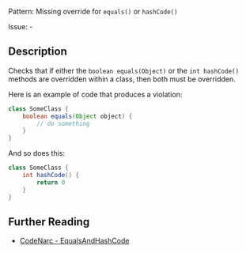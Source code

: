 Pattern: Missing override for `equals()` or `hashCode()`

Issue: -

## Description

Checks that if either the `boolean equals(Object)` or the `int hashCode()` methods are overridden within a class, then both must be overridden.

Here is an example of code that produces a violation:

``` groovy
class SomeClass {
    boolean equals(Object object) {
        // do something
    }
}
```

And so does this:

``` groovy
class SomeClass {
    int hashCode() {
        return 0
    }
}
```

## Further Reading

* [CodeNarc - EqualsAndHashCode](https://codenarc.github.io/CodeNarc/codenarc-rules-basic.html#equalsandhashcode-rule)